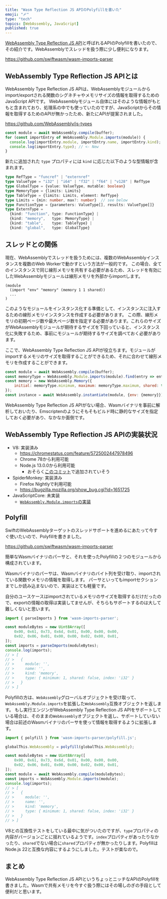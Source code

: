 ```yaml
---
title: "Wasm Type Reflection JS APIのPolyfillを書いた"
emoji: "🩹"
type: "tech"
topics: [WebAssembly, JavaScript]
published: true
---
```


[WebAssembly Type Reflection JS API](https://github.com/WebAssembly/js-types/blob/main/proposals/js-types/Overview.md)と呼ばれるAPIのPolyfillを書いたので、その紹介です。WebAssemblyでスレッドを扱う際に少し便利になります。

https://github.com/swiftwasm/wasm-imports-parser

## WebAssembly Type Reflection JS APIとは

WebAssembly Type Reflection JS APIは、WebAssemblyモジュールからimport/exportされる関数のシグネチャやメモリサイズの情報を取得するためのJavaScript APIです。
WebAssemblyモジュール自体にはそのような情報がもともと含まれており、処理系の中でも使っていたのですが、JavaScriptからその情報を取得するためのAPIが無かったため、新たにAPIが提案されました。

https://github.com/WebAssembly/js-types

```js
const module = await WebAssembly.compile(buffer);
for (const importEntry of WebAssembly.Module.imports(module)) {
  console.log(importEntry.module, importEntry.name, importEntry.kind);
  console.log(importEntry.type); // <- New
}
```

新たに追加された `type` プロパティには `kind` に応じた以下のような型情報が含まれます。

```ts
type RefType = "funcref" | "externref"
type ValueType = "i32" | "i64" | "f32" | "f64" | "v128" | RefType
type GlobalType = {value: ValueType, mutable: boolean}
type MemoryType = {limits: Limits}
type TableType = {limits: Limits, element: RefType}
type Limits = {min: number, max?: number}  // see below
type FunctionType = {parameters: ValueType[], results: ValueType[]}
type ExternType =
  {kind: "function", type: FunctionType} |
  {kind: "memory",   type: MemoryType} |
  {kind: "table",    type: TableType} |
  {kind: "global",   type: GlobalType}
```

## スレッドとの関係

現在、WebAssemblyでスレッドを扱うためには、複数のWebAssemblyインスタンスを複数のWeb Workerで動かすという方法が一般的です。
この場合、全てのインスタンスで同じ線形メモリを共有する必要があるため、スレッドを有効にしたWebAssemblyモジュールは線形メモリを外部からimportします。

```wasm
(module
  (import "env" "memory" (memory 1 1 shared))
  ...
)
```

このようなモジュールをインスタンス化する準備として、インスタンスに注入するための線形メモリインスタンスを作成する必要があります。
この際、線形メモリの初期ページ数や最大ページ数を指定する必要があります。これらのサイズがWebAssemblyモジュールが期待するサイズを下回っていると、インスタンス化に失敗するため、事前にモジュールが期待するサイズを調べておく必要があります。

ここで、WebAssembly Type Reflection JS APIが役立ちます。モジュールがimportするメモリのサイズを取得することができるため、それに合わせて線形メモリを作成することができます。

```js
const module = await WebAssembly.compile(buffer);
const memoryType = WebAssembly.Module.imports(module).find(entry => entry.kind === "memory").type;
const memory = new WebAssembly.Memory({
    initial: memoryType.minimum, maximum: memoryType.maximum, shared: true
});
const instance = await WebAssembly.instantiate(module, {env: {memory}});
```

WebAssembly Type Reflection JS APIがない場合、Wasmバイナリを事前に解析しておいたり、Emscriptenのようにそもそもビルド時に静的なサイズを指定しておく必要があり、なかなか面倒です。

## WebAssembly Type Reflection JS APIの実装状況

- V8: 実装済み
    - https://chromestatus.com/feature/5725002447978496
    - Chrome 78から利用可能
    - Node.js 13.0.0から利用可能
        - おそらく[このコミット](https://github.com/nodejs/node/commit/f7f6c928c1c9c136b7926f892b8a2fda11d8b4b2)で追加されていそう
- SpiderMonkey: 実装済み
    - Firefox Nightlyで利用可能
    - https://bugzilla.mozilla.org/show_bug.cgi?id=1651725
- JavaScriptCore: 未実装
    - [`WebAssembly.Module.imports`の実装](https://github.com/WebKit/WebKit/blob/b50dcf22f189f2c47da11c0929f1204ba6ecac1f/Source/JavaScriptCore/wasm/js/WebAssemblyModuleConstructor.cpp#L103-L132)

## Polyfill

SwiftのWebAssemblyターゲットのスレッドサポートを進めるにあたって今すぐ使いたいので、Polyfillを書きました。

https://github.com/swiftwasm/wasm-imports-parser

簡単なWasmバイナリのパーサと、それを使ったPolyfillの２つのモジュールから構成されています。

Wasmバイナリのパーサは、Wasmバイナリのバイト列を受け取り、importされている関数やメモリの情報を取得します。
パーサといってもimportセクションまでしか読み込まないので、実装はとても軽量です。

自分のユースケースはimportされているメモリのサイズを取得するだけだったので、exportの情報の取得は実装してませんが、そちらもサポートするのは大して難しくないと思います。

```js
import { parseImports } from 'wasm-imports-parser';

const moduleBytes = new Uint8Array([
    0x00, 0x61, 0x73, 0x6d, 0x01, 0x00, 0x00, 0x00,
    0x02, 0x06, 0x01, 0x00, 0x00, 0x02, 0x00, 0x01,
]);
const imports = parseImports(moduleBytes);
console.log(imports);
// > [
// >   {
// >     module: '',
// >     name: '',
// >     kind: 'memory',
// >     type: { minimum: 1, shared: false, index: 'i32' }
// >   }
// > ]
```

Polyfillの方は、`WebAssembly`グローバルオブジェクトを受け取って、`WebAssembly.Module.imports`を拡張した`WebAssembly`互換オブジェクトを返します。
もし実行エンジンがWebAssembly Type Reflection JS APIをサポートしている場合は、そのままの`WebAssembly`オブジェクトを返し、サポートしていない場合は前述のWasmバイナリのパーサを使って情報を取得するように拡張します。

```js
import { polyfill } from 'wasm-imports-parser/polyfill.js';

globalThis.WebAssembly = polyfill(globalThis.WebAssembly);

const moduleBytes = new Uint8Array([
    0x00, 0x61, 0x73, 0x6d, 0x01, 0x00, 0x00, 0x00,
    0x02, 0x06, 0x01, 0x00, 0x00, 0x02, 0x00, 0x01,
]);
const module = await WebAssembly.compile(moduleBytes);
const imports = WebAssembly.Module.imports(module);
console.log(imports);
// > [
// >   {
// >     module: '',
// >     name: '',
// >     kind: 'memory',
// >     type: { minimum: 1, shared: false, index: 'i32' }
// >   }
// > ]
```

V8との互換性テストをしている最中に気がついたのですが、`type`プロパティの内容がバージョンごとに揺れているようです。`index`プロパティがあったりなかったり、`shared`でない場合に`shared`プロパティが無かったりします。PolyfillはNode.js 22と互換な内容にするようにしました。テストが楽なので。

## まとめ

WebAssembly Type Reflection JS APIというちょっとニッチなAPIのPolyfillを書きました。Wasmで共有メモリを今すぐ扱う際にはその場しのぎの手段として便利だと思います。
